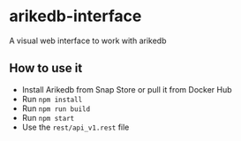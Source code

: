 # arikedb-interface
A visual web interface to work with arikedb

## How to use it

 - Install Arikedb from Snap Store or pull it from Docker Hub
 - Run `npm install`
 - Run `npm run build`
 - Run `npm start`
 - Use the `rest/api_v1.rest` file
